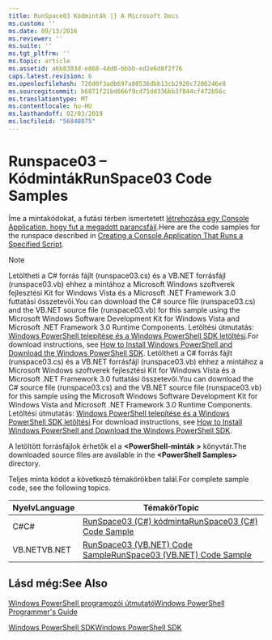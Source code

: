 ```yaml
---
title: RunSpace03 Kódminták |} A Microsoft Docs
ms.custom: ''
ms.date: 09/13/2016
ms.reviewer: ''
ms.suite: ''
ms.tgt_pltfrm: ''
ms.topic: article
ms.assetid: a6b8303d-e868-4dd0-bbbb-ed2e6d8f2f76
caps.latest.revision: 6
ms.openlocfilehash: 720d0f3adb697a80536dbb13cb2920c7206246e8
ms.sourcegitcommit: b6871f21bd666f9cd71dd336bb3f844cf472b56c
ms.translationtype: MT
ms.contentlocale: hu-HU
ms.lasthandoff: 02/03/2019
ms.locfileid: "56848075"
---
```

# <a name="runspace03-code-samples"></a><span data-ttu-id="e5022-102">Runspace03 – Kódminták</span><span class="sxs-lookup"><span data-stu-id="e5022-102">RunSpace03 Code Samples</span></span>

<span data-ttu-id="e5022-103">Íme a mintakódokat, a futási térben ismertetett [létrehozása egy Console Application, hogy fut a megadott parancsfájl](http://msdn.microsoft.com/en-us/a93e6006-36db-4bcc-b9da-c5bebf4ffd68).</span><span class="sxs-lookup"><span data-stu-id="e5022-103">Here are the code samples for the runspace described in [Creating a Console Application That Runs a Specified Script](http://msdn.microsoft.com/en-us/a93e6006-36db-4bcc-b9da-c5bebf4ffd68).</span></span>

> [!NOTE]
> <span data-ttu-id="e5022-104">Letöltheti a C# forrás fájlt (runspace03.cs) és a VB.NET forrásfájl (runspace03.vb) ehhez a mintához a Microsoft Windows szoftverek fejlesztési Kit for Windows Vista és a Microsoft .NET Framework 3.0 futtatási összetevői.</span><span class="sxs-lookup"><span data-stu-id="e5022-104">You can download the C# source file (runspace03.cs) and the VB.NET source file (runspace03.vb) for this sample using the Microsoft Windows Software Development Kit for Windows Vista and Microsoft .NET Framework 3.0 Runtime Components.</span></span> <span data-ttu-id="e5022-105">Letöltési útmutatás: [Windows PowerShell telepítése és a Windows PowerShell SDK letöltési](/powershell/developer/installing-the-windows-powershell-sdk).</span><span class="sxs-lookup"><span data-stu-id="e5022-105">For download instructions, see [How to Install Windows PowerShell and Download the Windows PowerShell SDK](/powershell/developer/installing-the-windows-powershell-sdk).</span></span>
> <span data-ttu-id="e5022-106">Letöltheti a C# forrás fájlt (runspace03.cs) és a VB.NET forrásfájl (runspace03.vb) ehhez a mintához a Microsoft Windows szoftverek fejlesztési Kit for Windows Vista és a Microsoft .NET Framework 3.0 futtatási összetevői.</span><span class="sxs-lookup"><span data-stu-id="e5022-106">You can download the C# source file (runspace03.cs) and the VB.NET source file (runspace03.vb) for this sample using the Microsoft Windows Software Development Kit for Windows Vista and Microsoft .NET Framework 3.0 Runtime Components.</span></span> <span data-ttu-id="e5022-107">Letöltési útmutatás: [Windows PowerShell telepítése és a Windows PowerShell SDK letöltési](/powershell/developer/installing-the-windows-powershell-sdk).</span><span class="sxs-lookup"><span data-stu-id="e5022-107">For download instructions, see [How to Install Windows PowerShell and Download the Windows PowerShell SDK](/powershell/developer/installing-the-windows-powershell-sdk).</span></span>
>
> <span data-ttu-id="e5022-108">A letöltött forrásfájlok érhetők el a  **\<PowerShell-minták >** könyvtár.</span><span class="sxs-lookup"><span data-stu-id="e5022-108">The downloaded source files are available in the **\<PowerShell Samples>** directory.</span></span>

<span data-ttu-id="e5022-109">Teljes minta kódot a következő témakörökben talál.</span><span class="sxs-lookup"><span data-stu-id="e5022-109">For complete sample code, see the following topics.</span></span>

|<span data-ttu-id="e5022-110">Nyelv</span><span class="sxs-lookup"><span data-stu-id="e5022-110">Language</span></span>|<span data-ttu-id="e5022-111">Témakör</span><span class="sxs-lookup"><span data-stu-id="e5022-111">Topic</span></span>|
|--------------|-----------|
|<span data-ttu-id="e5022-112">C#</span><span class="sxs-lookup"><span data-stu-id="e5022-112">C#</span></span>|[<span data-ttu-id="e5022-113">RunSpace03 (C#) kódminta</span><span class="sxs-lookup"><span data-stu-id="e5022-113">RunSpace03 (C#) Code Sample</span></span>](./runspace03-csharp-code-sample.md)|
|<span data-ttu-id="e5022-114">VB.NET</span><span class="sxs-lookup"><span data-stu-id="e5022-114">VB.NET</span></span>|[<span data-ttu-id="e5022-115">RunSpace03 (VB.NET) Code Sample</span><span class="sxs-lookup"><span data-stu-id="e5022-115">RunSpace03 (VB.NET) Code Sample</span></span>](./runspace03-vb-net-code-sample.md)|

## <a name="see-also"></a><span data-ttu-id="e5022-116">Lásd még:</span><span class="sxs-lookup"><span data-stu-id="e5022-116">See Also</span></span>

[<span data-ttu-id="e5022-117">Windows PowerShell programozói útmutató</span><span class="sxs-lookup"><span data-stu-id="e5022-117">Windows PowerShell Programmer's Guide</span></span>](./windows-powershell-programmer-s-guide.md)

[<span data-ttu-id="e5022-118">Windows PowerShell SDK</span><span class="sxs-lookup"><span data-stu-id="e5022-118">Windows PowerShell SDK</span></span>](../windows-powershell-reference.md)